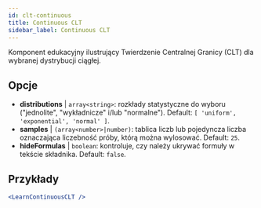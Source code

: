 ```yaml
---
id: clt-continuous
title: Continuous CLT
sidebar_label: Continuous CLT
---
```


Komponent edukacyjny ilustrujący Twierdzenie Centralnej Granicy (CLT) dla wybranej dystrybucji ciągłej.

## Opcje

* __distributions__ | `array<string>`: rozkłady statystyczne do wyboru ("jednolite", "wykładnicze" i/lub "normalne"). Default: `[
  'uniform',
  'exponential',
  'normal'
]`.
* __samples__ | `(array<number>|number)`: tablica liczb lub pojedyncza liczba oznaczająca liczebność próby, którą można wylosować. Default: `25`.
* __hideFormulas__ | `boolean`: kontroluje, czy należy ukrywać formuły w tekście składnika. Default: `false`.


## Przykłady

```jsx live
<LearnContinuousCLT />
```

